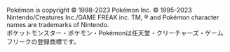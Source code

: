 Pokémon is copyright © 1998-2023 Pokémon Inc. © 1995-2023 Nintendo/Creatures Inc./GAME FREAK inc. TM, ® and Pokémon character names are trademarks of Nintendo.<br>
ポケットモンスター・ポケモン・Pokémonは任天堂・クリーチャーズ・ゲームフリークの登録商標です。